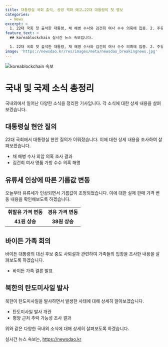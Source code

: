 ```yaml
---
title: 대통령실 국회 출석, 공방 격화 예고…22대 대통령의 첫 행보
categories:
  - News
excerpt: >
  1. 22대 국회 첫 출석한 대통령, 채 해병 수사와 김건희 여사 수수 의혹에 집중. 2. 주유소에서 휘발유 41원, 경유 38원 인상, 현장 취재 결과는? 3. 바이든 가족 회의, 계속 싸워야 결론. 4. 평양 근처에 탄도미사일 1발 추락 가능성, 8시 뉴스에서 상세 보도.
feature_text: >
  ## koreablockchain 실시간 뉴스 속보입니다.

  1. 22대 국회 첫 출석한 대통령, 채 해병 수사와 김건희 여사 수수 의혹에 집중. 2. 주유소에서 휘발유 41원, 경유 38원 인상, 현장 취재 결과는? 3. 바이든 가족 회의, 계속 싸워야 결론. 4. 평양 근처에 탄도미사일 1발 추락 가능성, 8시 뉴스에서 상세 보도.
image: 'https://newsdao.kr/res/images/meta/newsdao_breakingnews.jpg'
---
```


<p><img src="https://newsdao.kr/res/images/meta/newsdao_breakingnews.jpg" alt="koreablockchain 속보" /></p>

<h1>국내 및 국제 소식 총정리</h1>

<p data-ke-size="size16">국내외에서 일어난 다양한 소식을 정리한 기사입니다. 각 소식에 대한 상세 내용을 살펴보겠습니다.</p>

<h2 data-ke-size="size26">대통령실 현안 질의</h2>

<p data-ke-size="size16">22대 국회에서 대통령실 현안 질의가 이뤄졌습니다. 이에 대한 상세 내용을 조사하여 살펴보겠습니다.</p>

<ul>
  <li>채 해병 수사 외압 의혹 조사 결과</li>
  <li>김건희 여사 명품 가방 수수 의혹 해명</li>
</ul>

<h2 data-ke-size="size26">유류세 인상에 따른 기름값 변동</h2>

<p data-ke-size="size16">오늘부터 유류세가 인상되면서 기름값이 조정되었습니다. 이에 대한 실제 판매 가격 변동 내용을 확인해보도록 하겠습니다.</p>

<table>
  <tr>
    <td style="text-align: center; height: 17px;"><b>휘발유 가격 변동</b></td>
    <td style="text-align: center; height: 17px;"><b>경유 가격 변동</b></td>
  </tr>
  <tr>
    <td style="text-align: center; height: 17px;"><b>41원 상승</b></td>
    <td style="text-align: center; height: 17px;"><b>38원 상승</b></td>
  </tr>
</table>

<h2 data-ke-size="size26">바이든 가족 회의</h2>

<p data-ke-size="size16">바이든 대통령의 대선 후보 중도 사퇴설과 관련하여 가족들의 입장을 조사한 내용을 살펴보도록 하겠습니다.</p>

<ul>
  <li>바이든 가족 결론 발표</li>
</ul>

<h2 data-ke-size="size26">북한의 탄도미사일 발사</h2>

<p data-ke-size="size16">북한이 탄도미사일을 발사하면서 발생한 사태에 대해 상세히 알아보겠습니다.</p>

<ul>
  <li>탄도미사일 발사 개관</li>
  <li>평양 근처 추락 가능성 조사 결과</li>
</ul>

<p data-ke-size="size16">위와 같은 다양한 국내외 소식에 대해 상세히 살펴보도록 하겠습니다.</p>
실시간 뉴스 속보는, <a href="https://newsdao.kr" rel="dofollow">https://newsdao.kr</a>


